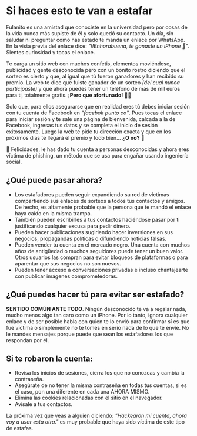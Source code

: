# Si haces esto te van a estafar

Fulanito es una amistad que conociste en la universidad pero por cosas de la vida nunca más supiste de él y solo quedó su contacto. Un día, sin saludar ni preguntar como has estado te manda un enlace por WhatsApp. En la vista previa del enlace dice: _"‼️Enhorabuena, te ganaste un iPhone 📱"_. Sientes curiosidad y tocas el enlace. 

Te carga un sitio web con muchos confetis, elementos moviéndose, publicidad y gente desconocida pero con un bonito rostro diciendo que el sorteo es cierto y que, al igual que tú fueron ganadores y han recibido su premio. La web te dice que fuiste ganador de un sorteo _(del cual nunca participaste)_ y que ahora puedes tener un teléfono de más de mil euros para ti, totalmente gratis. **¡Pero que afortunado!** 🙆‍♂

Solo que, para ellos asegurarse que en realidad eres tú debes iniciar sesión con tu cuenta de Facebook en _"facebok punto co"_. Pues tocas el enlace para iniciar sesión y te sale una página de bienvenida, calcada a la de Facebook, ingresas tus datos y se completa el inicio de sesión exitosamente. Luego la web te pide tu dirección exacta y que en los próximos días te llegará el premio y todo bien... **¿O no?** 🤨

👏 Felicidades, le has dado tu cuenta a personas desconocidas y ahora eres víctima de phishing, un método que se usa para engañar usando ingeniería social.

## ¿Qué puede pasar ahora?
- Los estafadores pueden seguir expandiendo su red de víctimas compartiendo sus enlaces de sorteos a todos tus contactos y amigos. De hecho, es altamente probable que la persona que te mandó el enlace haya caído en la misma trampa.
- También pueden escribirles a tus contactos haciéndose pasar por ti justificando cualquier excusa para pedir dinero.
- Pueden hacer publicaciones sugiriendo hacer inversiones en sus negocios, propagandas políticas o difundiendo noticias falsas.
- Pueden vender tu cuenta en el mercado negro. Una cuenta con muchos años de antigüedad o muchos seguidores puede tener un buen valor. Otros usuarios las compran para evitar bloqueos de plataformas o para aparentar que sus negocios no son nuevos.
- Pueden tener acceso a conversaciones privadas e incluso chantajearte con publicar imágenes comprometedoras. 

## ¿Qué puedes hacer tú para evitar ser estafado?
**SENTIDO COMÚN ANTE TODO**. Ningún desconocido te va a regalar nada, mucho menos algo tan caro como un iPhone. Por lo tanto, ignora cualquier enlace y de ser posible habla con quien te lo envió para confirmar sí es que fue víctima o simplemente no te tomes en serio nada de lo que te envíe. No le mandes mensajes porque puede que sean los estafadores los que respondan por él.

## Si te robaron la cuenta:
- Revisa los inicios de sesiones, cierra los que no conozcas y cambia la contraseña.
- Asegúrate de no tener la misma contraseña en todas tus cuentas, si es el caso, pon una diferente en cada una AHORA MISMO.
- Elimina las cookies relacionadas con el sitio en el navegador. 
- Avísale a tus contactos.

La próxima vez que veas a alguien diciendo: _"Hackearon mi cuenta, ahora voy a usar esta otra."_ es muy probable que haya sido víctima de este tipo de estafas. 